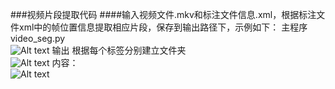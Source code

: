 
###视频片段提取代码
####输入视频文件.mkv和标注文件信息.xml，根据标注文件xml中的帧位置信息提取相应片段，保存到输出路径下，示例如下：
主程序video_seg.py <br>
![Alt text](https://github.com/sjm1992st/video_seg/blob/master/picture/1.PNG)
输出 根据每个标签分别建立文件夹 <br>
![Alt text](https://github.com/sjm1992st/video_seg/blob/master/picture/4.PNG)
内容： <br>
![Alt text](https://github.com/sjm1992st/video_seg/blob/master/picture/5.PNG)
